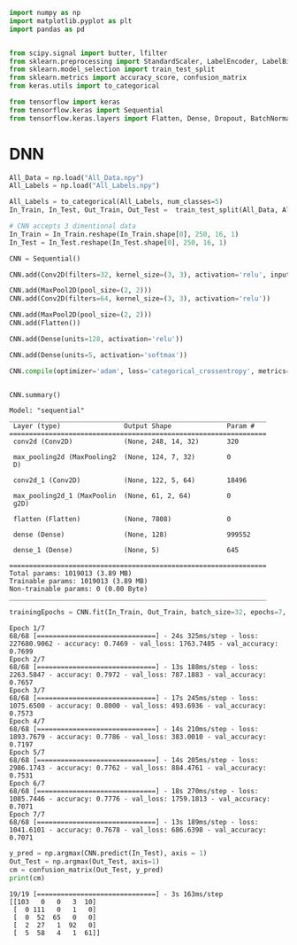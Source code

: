 ```python
import numpy as np
import matplotlib.pyplot as plt
import pandas as pd


from scipy.signal import butter, lfilter
from sklearn.preprocessing import StandardScaler, LabelEncoder, LabelBinarizer
from sklearn.model_selection import train_test_split
from sklearn.metrics import accuracy_score, confusion_matrix
from keras.utils import to_categorical

from tensorflow import keras
from tensorflow.keras import Sequential
from tensorflow.keras.layers import Flatten, Dense, Dropout, BatchNormalization, Conv2D, MaxPool2D
```



# DNN


```python
All_Data = np.load("All_Data.npy")
All_Labels = np.load("All_Labels.npy")
```


```python
All_Labels = to_categorical(All_Labels, num_classes=5)
In_Train, In_Test, Out_Train, Out_Test =  train_test_split(All_Data, All_Labels, test_size = 0.2, random_state=321)

# CNN accepts 3 dimentional data
In_Train = In_Train.reshape(In_Train.shape[0], 250, 16, 1)
In_Test = In_Test.reshape(In_Test.shape[0], 250, 16, 1)
```


```python
CNN = Sequential()

CNN.add(Conv2D(filters=32, kernel_size=(3, 3), activation='relu', input_shape = In_Train[0].shape))

CNN.add(MaxPool2D(pool_size=(2, 2)))
CNN.add(Conv2D(filters=64, kernel_size=(3, 3), activation='relu'))

CNN.add(MaxPool2D(pool_size=(2, 2)))
CNN.add(Flatten())

CNN.add(Dense(units=128, activation='relu'))

CNN.add(Dense(units=5, activation='softmax'))

CNN.compile(optimizer='adam', loss='categorical_crossentropy', metrics=['accuracy'])


CNN.summary()
```

    Model: "sequential"
    _________________________________________________________________
     Layer (type)                Output Shape              Param #   
    =================================================================
     conv2d (Conv2D)             (None, 248, 14, 32)       320       
                                                                     
     max_pooling2d (MaxPooling2  (None, 124, 7, 32)        0         
     D)                                                              
                                                                     
     conv2d_1 (Conv2D)           (None, 122, 5, 64)        18496     
                                                                     
     max_pooling2d_1 (MaxPoolin  (None, 61, 2, 64)         0         
     g2D)                                                            
                                                                     
     flatten (Flatten)           (None, 7808)              0         
                                                                     
     dense (Dense)               (None, 128)               999552    
                                                                     
     dense_1 (Dense)             (None, 5)                 645       
                                                                     
    =================================================================
    Total params: 1019013 (3.89 MB)
    Trainable params: 1019013 (3.89 MB)
    Non-trainable params: 0 (0.00 Byte)
    _________________________________________________________________



```python
trainingEpochs = CNN.fit(In_Train, Out_Train, batch_size=32, epochs=7, validation_split=0.1)
```

    Epoch 1/7
    68/68 [==============================] - 24s 325ms/step - loss: 227680.9062 - accuracy: 0.7469 - val_loss: 1763.7485 - val_accuracy: 0.7699
    Epoch 2/7
    68/68 [==============================] - 13s 188ms/step - loss: 2263.5847 - accuracy: 0.7972 - val_loss: 787.1883 - val_accuracy: 0.7657
    Epoch 3/7
    68/68 [==============================] - 17s 245ms/step - loss: 1075.6500 - accuracy: 0.8000 - val_loss: 493.6936 - val_accuracy: 0.7573
    Epoch 4/7
    68/68 [==============================] - 14s 210ms/step - loss: 1893.7679 - accuracy: 0.7786 - val_loss: 383.0010 - val_accuracy: 0.7197
    Epoch 5/7
    68/68 [==============================] - 14s 205ms/step - loss: 2986.1743 - accuracy: 0.7762 - val_loss: 884.4761 - val_accuracy: 0.7531
    Epoch 6/7
    68/68 [==============================] - 18s 270ms/step - loss: 1085.7446 - accuracy: 0.7776 - val_loss: 1759.1813 - val_accuracy: 0.7071
    Epoch 7/7
    68/68 [==============================] - 13s 189ms/step - loss: 1041.6101 - accuracy: 0.7678 - val_loss: 686.6398 - val_accuracy: 0.7071



```python
y_pred = np.argmax(CNN.predict(In_Test), axis = 1)
Out_Test = np.argmax(Out_Test, axis=1)
cm = confusion_matrix(Out_Test, y_pred)
print(cm)
```

    19/19 [==============================] - 3s 163ms/step
    [[103   0   0   3  10]
     [  0 111   0   1   0]
     [  0  52  65   0   0]
     [  2  27   1  92   0]
     [  5  58   4   1  61]]

